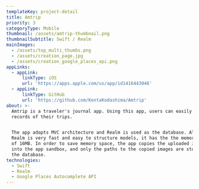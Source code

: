 ```yaml
---
templateKey: project-detail
title: Amtrip
priority: 3
categoryType: Mobile
thumbnail: /assets/amtrip-thumbnail.png
thumbnailSubtitle: Swift / Realm
mainImages:
  - /assets/top_multi_thumbs.png
  - /assets/creation_page.jpg
  - /assets/creation_google_places_api.png
appLinks:
  - appLink:
      linkType: iOS
      url: 'https://apps.apple.com/us/app/id1416443046'
  - appLink:
      linkType: GitHub
      url: 'https://github.com/KentaKodashima/Amtrip'
about: >-
  Amtrip is a traveler's journal app. Using this app, users can easily make
  records of their trips.


  The app adopts MVC architecture and Realm is used as the database. Although
  Realm is very fast and easy to structure models, it has the the memory limit
  of 16MB. In order to save memory space, the app copies the uploaded images
  into the app sandbox, and only the paths to the copied images are stored into
  the database.
technologies:
  - Swift
  - Realm
  - Google Places Autocomplete API
---
```


